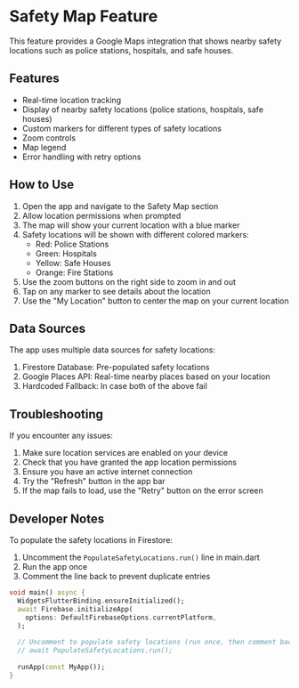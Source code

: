 # Safety Map Feature

This feature provides a Google Maps integration that shows nearby safety locations such as police stations, hospitals, and safe houses.

## Features

- Real-time location tracking
- Display of nearby safety locations (police stations, hospitals, safe houses)
- Custom markers for different types of safety locations
- Zoom controls
- Map legend
- Error handling with retry options

## How to Use

1. Open the app and navigate to the Safety Map section
2. Allow location permissions when prompted
3. The map will show your current location with a blue marker
4. Safety locations will be shown with different colored markers:
   - Red: Police Stations
   - Green: Hospitals
   - Yellow: Safe Houses
   - Orange: Fire Stations
5. Use the zoom buttons on the right side to zoom in and out
6. Tap on any marker to see details about the location
7. Use the "My Location" button to center the map on your current location

## Data Sources

The app uses multiple data sources for safety locations:

1. Firestore Database: Pre-populated safety locations
2. Google Places API: Real-time nearby places based on your location
3. Hardcoded Fallback: In case both of the above fail

## Troubleshooting

If you encounter any issues:

1. Make sure location services are enabled on your device
2. Check that you have granted the app location permissions
3. Ensure you have an active internet connection
4. Try the "Refresh" button in the app bar
5. If the map fails to load, use the "Retry" button on the error screen

## Developer Notes

To populate the safety locations in Firestore:

1. Uncomment the `PopulateSafetyLocations.run()` line in main.dart
2. Run the app once
3. Comment the line back to prevent duplicate entries

```dart
void main() async {
  WidgetsFlutterBinding.ensureInitialized();
  await Firebase.initializeApp(
    options: DefaultFirebaseOptions.currentPlatform,
  );
  
  // Uncomment to populate safety locations (run once, then comment back)
  // await PopulateSafetyLocations.run();
  
  runApp(const MyApp());
}
```
